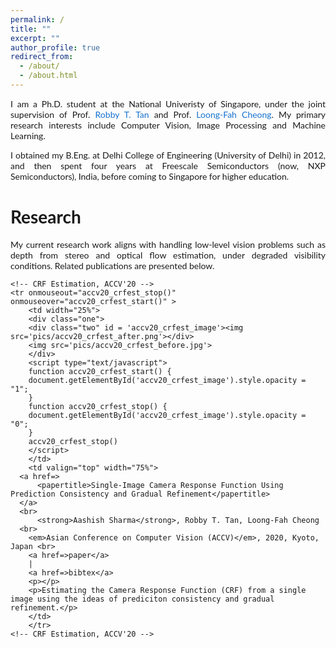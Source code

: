 ```yaml
---
permalink: /
title: ""
excerpt: ""
author_profile: true
redirect_from: 
  - /about/
  - /about.html
---
```


<p style='text-align: justify;'> I am a Ph.D. student at the National Univeristy of Singapore, under the joint supervision of Prof. <a href="http://tanrobby.github.io/">Robby T. Tan</a> and Prof. <a href="https://www.ece.nus.edu.sg/stfpage/eleclf/">Loong-Fah Cheong</a>. My primary research interests include Computer Vision, Image Processing and Machine Learning.  </p>

<p style='text-align: justify;'> I obtained my B.Eng. at Delhi College of Engineering (University of Delhi) in 2012, and then spent four years at Freescale Semiconductors (now, NXP Semiconductors), India, before coming to Singapore for higher education. </p>



Research
======
<p style='text-align: justify;'> My current research work aligns with handling low-level vision problems such as depth from stereo and optical flow estimation, under degraded visibility conditions. Related publications are presented below. </p>

<style type="text/css">
    /* Color scheme stolen from Sergey Karayev */
    a {
    color: #1772d0;
    text-decoration:none !important;
    }
    a:focus, a:hover {
    color: #f09228;
    text-decoration:none !important;
    }
    table,td,th,tr{
    	border:none !important;
    }
    body,td,th,tr,p,a {
    font-family: 'Lato', Verdana, Helvetica, sans-serif;
    font-size: 14px
    }
    strong {
    font-family: 'Lato', Verdana, Helvetica, sans-serif;
    font-size: 14px;
    }
    heading {
    font-family: 'Lato', Verdana, Helvetica, sans-serif;
    font-size: 22px;
    }
    papertitle {
    font-family: 'Lato', Verdana, Helvetica, sans-serif;
    font-size: 14px;
    font-weight: 700
    }
    name {
    font-family: 'Lato', Verdana, Helvetica, sans-serif;
    font-size: 32px;
    }
    .one
    {
    width: 160px;
    height: 160px;
    position: relative;
    }
    .two
    {
    width: 160px;
    height: 160px;
    position: absolute;
    transition: opacity .2s ease-in-out;
    -moz-transition: opacity .2s ease-in-out;
    -webkit-transition: opacity .2s ease-in-out;
    }
    .fade {
     transition: opacity .2s ease-in-out;
     -moz-transition: opacity .2s ease-in-out;
     -webkit-transition: opacity .2s ease-in-out;
    }
    span.highlight {
        background-color: #ffffd0;
    }
</style>
<!-- ################################  CONTENT START  #######################################-->
<table width="100%" align="center" border="0" cellspacing="0" cellpadding="10">
		
	<!-- CRF Estimation, ACCV'20 -->
	<tr onmouseout="accv20_crfest_stop()" onmouseover="accv20_crfest_start()" >
        <td width="25%">
        <div class="one">
        <div class="two" id = 'accv20_crfest_image'><img src='pics/accv20_crfest_after.png'></div>
        <img src='pics/accv20_crfest_before.jpg'>
        </div>
        <script type="text/javascript">
        function accv20_crfest_start() {
        document.getElementById('accv20_crfest_image').style.opacity = "1";
        }
        function accv20_crfest_stop() {
        document.getElementById('accv20_crfest_image').style.opacity = "0";
        }
        accv20_crfest_stop()
        </script>
        </td>
        <td valign="top" width="75%">
	  <a href=>
          <papertitle>Single-Image Camera Response Function Using Prediction Consistency and Gradual Refinement</papertitle>
	  </a>
	  <br>
          <strong>Aashish Sharma</strong>, Robby T. Tan, Loong-Fah Cheong 
	  <br>
        <em>Asian Conference on Computer Vision (ACCV)</em>, 2020, Kyoto, Japan <br>
        <a href=>paper</a>
        |		
        <a href=>bibtex</a>
        <p></p>
        <p>Estimating the Camera Response Function (CRF) from a single image using the ideas of prediciton consistency and gradual refinement.</p>
        </td>
        </tr>
	<!-- CRF Estimation, ACCV'20 -->






